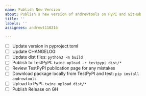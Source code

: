 ```yaml
---
name: Publish New Version
about: Publish a new version of andrewtools on PyPI and GitHub
title: ''
labels: ''
assignees: andrewt110216

---
```


- [ ] Update version in pyproject.toml
- [ ] Update CHANGELOG
- [ ] Update dist files: `python3 -m build`
- [ ] Publish to TestPyPI: `twine upload -r testpypi dist/*`
- [ ] Review TestPyPI publication page for any mistakes
- [ ] Download package locally from TestPyPI and test: `pip install andrewtools`
- [ ] Upload to PyPI: `twine upload dist/*`
- [ ] Publish Release on GH
